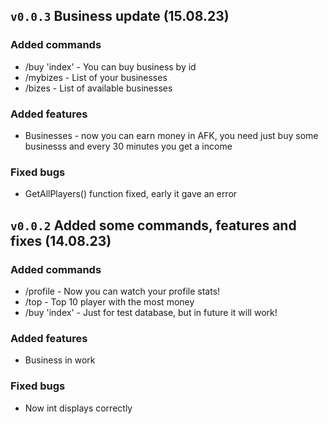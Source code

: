 ## `v0.0.3` Business update (15.08.23)

### Added commands

- /buy 'index' - You can buy business by id
- /mybizes - List of your businesses
- /bizes - List of available businesses

### Added features

- Businesses - now you can earn money in AFK, you need just buy some businesss and every 30 minutes you get a income

### Fixed bugs

- GetAllPlayers() function fixed, early it gave an error

## `v0.0.2` Added some commands, features and fixes (14.08.23)

### Added commands

- /profile - Now you can watch your profile stats!
- /top - Top 10 player with the most money
- /buy 'index' - Just for test database, but in future it will work!

### Added features

- Business in work

### Fixed bugs

- Now int displays correctly

